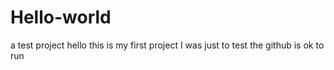 # Hello-world
a test project
hello
this is my first project 
I was just to test the github is ok to run

